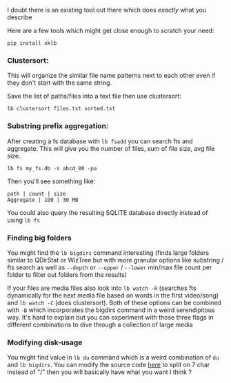 I doubt there is an existing tool out there which does *exactly* what you describe

Here are a few tools which might get close enough to scratch your need:

`pip install xklb`

### Clustersort: 

This will organize the similar file name patterns next to each other even if they don't start with the same string.

Save the list of paths/files into a text file then use clustersort:

`lb clustersort files.txt sorted.txt`

### Substring prefix aggregation:

After creating a fs database with `lb fsadd` you can search fts and aggregate. This will give you the number of files, sum of file size, avg file size.


    lb fs my_fs.db -s abcd_00 -pa

Then you'll see something like:

    path | count | size
    Aggregate | 100 | 30 MB

You could also query the resulting SQLITE database directly instead of using `lb fs`

### Finding big folders

You might find the `lb bigdirs` command interesting (finds large folders similar to QDirStat or WizTree but with more granular options like substring / fts search as well as `--depth` or `--upper` / `--lower` min/max file count per folder to filter out folders from the results)

If your files are media files also look into `lb watch -R` (searches fts dynamically for the next media file based on words in the first video/song) and `lb watch -C` (does clustersort). Both of these options can be combined with `-B` which incorporates the bigdirs command in a weird serendipitous way. It's hard to explain but you can experiment with those three flags in different combinations to dive through a collection of large media

### Modifying disk-usage

You might find value in `lb du` command which is a weird combination of `du` and `lb bigdirs`. You can modify the source code [here](https://github.com/chapmanjacobd/library/blob/main/xklb/scripts/disk_usage.py) to split on 7 char instead of "/" then you will basically have what you want I think ?
